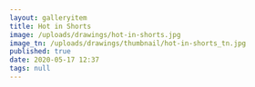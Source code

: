 ```yaml
---
layout: galleryitem
title: Hot in Shorts
image: /uploads/drawings/hot-in-shorts.jpg
image_tn: /uploads/drawings/thumbnail/hot-in-shorts_tn.jpg
published: true
date: 2020-05-17 12:37
tags: null
---
```

